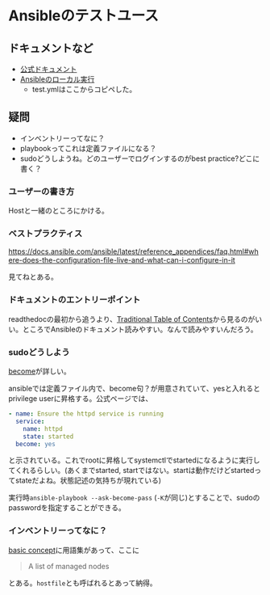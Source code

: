 # Ansibleのテストユース

## ドキュメントなど

- [公式ドキュメント](https://docs.ansible.com/)
- [Ansibleのローカル実行](https://qiita.com/hiroyuki_onodera/items/e6d0d308eb44e26fa03f#playbook-1)
  - test.ymlはここからコピペした。

## 疑問

- インベントリーってなに？
- playbookってこれは定義ファイルになる？
- sudoどうしようね。どのユーザーでログインするのがbest practice?どこに書く？

### ユーザーの書き方

Hostと一緒のところにかける。

### ベストプラクティス

https://docs.ansible.com/ansible/latest/reference_appendices/faq.html#where-does-the-configuration-file-live-and-what-can-i-configure-in-it

見てねとある。

### ドキュメントのエントリーポイント

readthedocの最初から追うより、[Traditional Table of Contents](https://docs.ansible.com/ansible/latest/user_guide/index.html#traditional-table-of-contents)から見るのがいい。ところでAnsibleのドキュメント読みやすい。なんで読みやすいんだろう。

### sudoどうしよう

[become](https://docs.ansible.com/ansible/latest/user_guide/become.html)が詳しい。

ansibleでは定義ファイル内で、become句？が用意されていて、yesと入れるとprivilege userに昇格する。公式ページでは、

```yaml
- name: Ensure the httpd service is running
  service:
    name: httpd
    state: started
  become: yes
```

と示されている。これでrootに昇格してsystemctlでstartedになるように実行してくれるらしい。(あくまでstarted, startではない。startは動作だけどstartedってstateだよね。状態記述の気持ちが現れている)

実行時`ansible-playbook --ask-become-pass` (`-K`が同じ)とすることで、sudoのpasswordを指定することができる。

### インベントリーってなに？

[basic concept](https://docs.ansible.com/ansible/latest/user_guide/basic_concepts.html)に用語集があって、ここに

> A list of managed nodes

とある。`hostfile`とも呼ばれるとあって納得。
